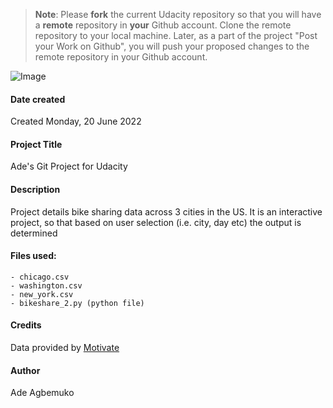 >**Note**: Please **fork** the current Udacity repository so that you will have a **remote** repository in **your** Github account. Clone the remote repository to your local machine. Later, as a part of the project "Post your Work on Github", you will push your proposed changes to the remote repository in your Github account.

![Image](file:///Users/avbcole/Downloads/12naSBQa_400x400.jpeg)

#### **Date created**
Created Monday, 20 June 2022

#### **Project Title**
Ade's Git Project for Udacity

#### **Description**
Project details bike sharing data across 3 cities in the US. It is an interactive project, so that based on user selection (i.e. city, day etc) the output is determined  

#### **Files used:**
```
- chicago.csv
- washington.csv
- new_york.csv
- bikeshare_2.py (python file)
```

#### **Credits**
Data provided by [Motivate](https:/www.motivateco.com/)

#### **Author**
Ade Agbemuko
